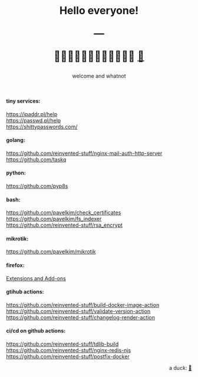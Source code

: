 
<h1 align="center">
&nbsp
</h1>

<h1 align="center">
  <p>Hello everyone!</p>
  
  <p>—</p>
  
  🏃🏽‍♀️🏃🏼‍♂️🏃🏻‍♀️🏃🏽‍♂️ <a href="https://instagram.com/pavelkimphotography/" target="_blank">🦖</a>
</h1>

<p align="center">
  welcome and whatnot
</p>

<p>&nbsp;</p>

<p>

<h4>tiny services:</h4>

<div><a target="_blank" href="https://ipaddr.pl/help">https://ipaddr.pl/help</a></div>
<div><a target="_blank" href="https://passwd.pl/help">https://passwd.pl/help</a></div>
<div><a target="_blank" href="https://shittypasswords.com/">https://shittypasswords.com/</a></div>

<h4>golang:</h4>

<div><a target="_blank" href="https://github.com/reinvented-stuff/nginx-mail-auth-http-server">https://github.com/reinvented-stuff/nginx-mail-auth-http-server</a></div>
<div><a target="_blank" href="https://github.com/taskq">https://github.com/taskq</a></div>

<h4>python:</h4>
<div><a target="_blank" href="https://github.com/pyp8s">https://github.com/pyp8s</a></div>
<h4>bash:</h4>

<div><a target="_blank" href="https://github.com/pavelkim/check_certificates">https://github.com/pavelkim/check_certificates</a></div>
<div><a target="_blank" href="https://github.com/pavelkim/fs_indexer">https://github.com/pavelkim/fs_indexer</a></div>
<div><a target="_blank" href="https://github.com/reinvented-stuff/rsa_encrypt">https://github.com/reinvented-stuff/rsa_encrypt</a></div>

<h4>mikrotik:</h4>

<div><a target="_blank" href="https://github.com/pavelkim/mikrotik">https://github.com/pavelkim/mikrotik</a></div>

<h4>firefox:</h4>

<div><a target="_blank" href="https://addons.mozilla.org/en-US/firefox/user/14003155">Extensions and Add-ons</a></div>


<h4>gtihub actions:</h4>

<div><a target="_blank" href="https://github.com/reinvented-stuff/build-docker-image-action">https://github.com/reinvented-stuff/build-docker-image-action</a></div>
<div><a target="_blank" href="https://github.com/reinvented-stuff/validate-version-action">https://github.com/reinvented-stuff/validate-version-action</a></div>
<div><a target="_blank" href="https://github.com/reinvented-stuff/changelog-render-action">https://github.com/reinvented-stuff/changelog-render-action</a></div>

<h4>ci/cd on github actions:</h4>

<div><a target="_blank" href="https://github.com/reinvented-stuff/tdlib-build">https://github.com/reinvented-stuff/tdlib-build</a></div>
<div><a target="_blank" href="https://github.com/reinvented-stuff/nginx-redis-njs">https://github.com/reinvented-stuff/nginx-redis-njs</a></div>
<div><a target="_blank" href="https://github.com/reinvented-stuff/postfix-docker">https://github.com/reinvented-stuff/postfix-docker</a></div>

</p>

<p align="right">
  a duck: <a href="https://www.linkedin.com/in/pavel-kim/" target="_blank">🦆</a>
</p>

